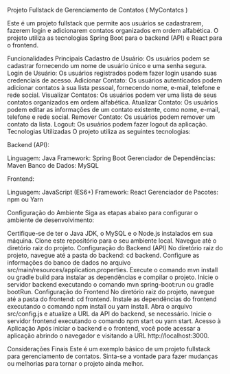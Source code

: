 Projeto Fullstack de Gerenciamento de Contatos ( MyContatcs )

Este é um projeto fullstack que permite aos usuários se cadastrarem, fazerem login e adicionarem contatos organizados em ordem alfabética. O projeto utiliza as tecnologias Spring Boot para o backend (API) e React para o frontend.

Funcionalidades Principais
Cadastro de Usuário: Os usuários podem se cadastrar fornecendo um nome de usuário único e uma senha segura.
Login de Usuário: Os usuários registrados podem fazer login usando suas credenciais de acesso.
Adicionar Contato: Os usuários autenticados podem adicionar contatos à sua lista pessoal, fornecendo nome, e-mail, telefone e rede social.
Visualizar Contatos: Os usuários podem ver uma lista de seus contatos organizados em ordem alfabética.
Atualizar Contato: Os usuários podem editar as informações de um contato existente, como nome, e-mail, telefone e rede social.
Remover Contato: Os usuários podem remover um contato da lista.
Logout: Os usuários podem fazer logout da aplicação.
Tecnologias Utilizadas
O projeto utiliza as seguintes tecnologias:

Backend (API):

Linguagem: Java
Framework: Spring Boot
Gerenciador de Dependências: Maven
Banco de Dados: MySQL

Frontend:

Linguagem: JavaScript (ES6+)
Framework: React
Gerenciador de Pacotes: npm ou Yarn

Configuração do Ambiente
Siga as etapas abaixo para configurar o ambiente de desenvolvimento:

Certifique-se de ter o Java JDK, o MySQL e o Node.js instalados em sua máquina.
Clone este repositório para o seu ambiente local.
Navegue até o diretório raiz do projeto.
Configuração do Backend (API)
No diretório raiz do projeto, navegue até a pasta do backend: cd backend.
Configure as informações do banco de dados no arquivo src/main/resources/application.properties.
Execute o comando mvn install ou gradle build para instalar as dependências e compilar o projeto.
Inicie o servidor backend executando o comando mvn spring-boot:run ou gradle bootRun.
Configuração do Frontend
No diretório raiz do projeto, navegue até a pasta do frontend: cd frontend.
Instale as dependências do frontend executando o comando npm install ou yarn install.
Abra o arquivo src/config.js e atualize a URL da API do backend, se necessário.
Inicie o servidor frontend executando o comando npm start ou yarn start.
Acesso à Aplicação
Após iniciar o backend e o frontend, você pode acessar a aplicação abrindo o navegador e visitando a URL http://localhost:3000.

Considerações Finais
Este é um exemplo básico de um projeto fullstack para gerenciamento de contatos. Sinta-se a vontade para fazer mudanças ou melhorias para tornar o projeto ainda melhor.
